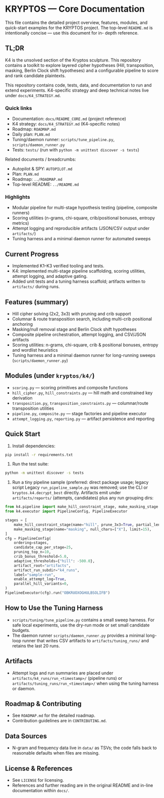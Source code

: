 # KRYPTOS — Core Documentation

This file contains the detailed project overview, features, modules, and quick-start examples for
the KRYPTOS project. The top-level `README.md` is intentionally concise — use this document for in-
depth reference.

## TL;DR

K4 is the unsolved section of the Kryptos sculpture. This repository contains a toolkit to explore
layered cipher hypotheses (Hill, transposition, masking, Berlin Clock shift hypotheses) and a
configurable pipeline to score and rank candidate plaintexts.

This repository contains code, tests, data, and documentation to run and extend experiments.
K4-specific strategy and deep technical notes live under `docs/K4_STRATEGY.md`.

### Quick links

- Documentation: `docs/README_CORE.md` (project reference)
- K4 strategy: `docs/K4_STRATEGY.md` (K4-specific notes)
- Roadmap: `ROADMAP.md`
- Daily plan: `PLAN.md`
- Tuning/daemon runner: `scripts/tune_pipeline.py`, `scripts/daemon_runner.py`
- Tests: `tests/` (run with `python -m unittest discover -s tests`)

Related documents / breadcrumbs:

- Autopilot & SPY: `AUTOPILOT.md`
- Plan: `PLAN.md`
- Roadmap: `../ROADMAP.md`
- Top-level README: `../README.md`

### Highlights

- Modular pipeline for multi-stage hypothesis testing (pipeline, composite runners)
- Scoring utilities (n-grams, chi-square, crib/positional bonuses, entropy metrics)
- Attempt logging and reproducible artifacts (JSON/CSV output under `artifacts/`)
- Tuning harness and a minimal daemon runner for automated sweeps

## Current Progress

- Implemented K1–K3 verified tooling and tests.
- K4: implemented multi-stage pipeline scaffolding, scoring utilities, attempt logging, and adaptive
gating.
- Added unit tests and a tuning harness scaffold; artifacts written to `artifacts/` during runs.

## Features (summary)

- Hill cipher solving (2x2, 3x3) with pruning and crib support
- Columnar & route transposition search, including multi-crib positional anchoring
- Masking/null removal stage and Berlin Clock shift hypotheses
- Composite pipeline orchestration, attempt logging, and CSV/JSON artifacts
- Scoring utilities: n-grams, chi-square, crib & positional bonuses, entropy and wordlist heuristics
- Tuning harness and a minimal daemon runner for long-running sweeps (`scripts/daemon_runner.py`)

## Modules (under `kryptos/k4/`)

- `scoring.py` — scoring primitives and composite functions
- `hill_cipher.py`, `hill_constraints.py` — hill math and constrained key derivation
- `transposition.py`, `transposition_constraints.py` — columnar/route transposition utilities
- `pipeline.py`, `composite.py` — stage factories and pipeline executor
- `attempt_logging.py`, `reporting.py` — artifact persistence and reporting

## Quick Start

1. Install dependencies:

```bash
pip install -r requirements.txt
```

1. Run the test suite:

```bash
python -m unittest discover -s tests
```

1. Run a tiny pipeline sample (preferred: direct package usage; legacy script Legacy
`run_pipeline_sample.py` was removed; use the CLI or `kryptos.k4.decrypt_best` directly. Artifacts
emit under `artifacts/reports/` (attempts, candidates) plus any run grouping dirs:

```python
from k4.pipeline import make_hill_constraint_stage, make_masking_stage
from k4.executor import PipelineConfig, PipelineExecutor

stages = [
    make_hill_constraint_stage(name="hill", prune_3x3=True, partial_len=40, partial_min=-900.0),
    make_masking_stage(name="masking", null_chars=["X"], limit=15),
]
cfg = PipelineConfig(
    ordering=stages,
    candidate_cap_per_stage=25,
    pruning_top_n=10,
    crib_bonus_threshold=5.0,
    adaptive_thresholds={"hill": -500.0},
    artifact_root="artifacts",
    artifact_run_subdir="k4_runs",
    label="sample-run",
    enable_attempt_log=True,
    parallel_hill_variants=0,
)
PipelineExecutor(cfg).run("OBKRUOXOGHULBSOLIFB")
```

## How to Use the Tuning Harness

- `scripts/tuning/tune_pipeline.py` contains a small sweep harness. For safe local experiments, use
the dry-run mode or set small candidate budgets.
- The daemon runner `scripts/daemon_runner.py` provides a minimal long-loop runner that writes CSV
artifacts to `artifacts/tuning_runs/` and retains the last 20 runs.

## Artifacts

- Attempt logs and run summaries are placed under `artifacts/k4_runs/run_<timestamp>/` (pipeline
runs) or `artifacts/tuning_runs/run_<timestamp>/` when using the tuning harness or daemon.

## Roadmap & Contributing

- See `ROADMAP.md` for the detailed roadmap.
- Contribution guidelines are in `CONTRIBUTING.md`.

## Data Sources

- N-gram and frequency data live in `data/` as TSVs; the code falls back to reasonable defaults when
files are missing.

## License & References

- See `LICENSE` for licensing.
- References and further reading are in the original README and in-line documentation within
`docs/`.
